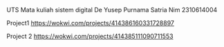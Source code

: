 UTS Mata kuliah sistem digital De Yusep Purnama Satria
Nim 2310614004


Project1
https://wokwi.com/projects/414386160331728897

Project 2
https://wokwi.com/projects/414385111090711553
